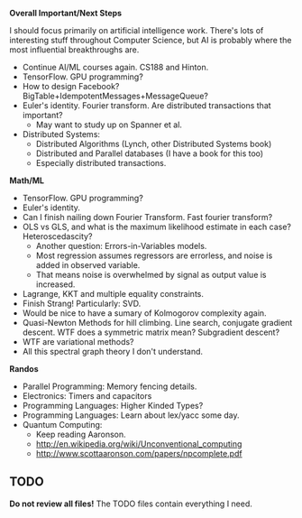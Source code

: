 **Overall Important/Next Steps**

I should focus primarily on artificial intelligence work. There's lots
of interesting stuff throughout Computer Science, but AI is probably
where the most influential breakthroughs are.

* Continue AI/ML courses again. CS188 and Hinton.
* TensorFlow. GPU programming?
* How to design Facebook? BigTable+IdempotentMessages+MessageQueue?
* Euler's identity. Fourier transform.
  Are distributed transactions that important?
    * May want to study up on Spanner et al.
* Distributed Systems:
    * Distributed Algorithms (Lynch, other Distributed Systems book)
    * Distributed and Parallel databases (I have a book for this too)
    * Especially distributed transactions.

**Math/ML**

* TensorFlow. GPU programming?
* Euler's identity.
* Can I finish nailing down Fourier Transform. Fast fourier transform?
* OLS vs GLS, and what is the maximum likelihood estimate in each
  case? Heteroscedascity?
    * Another question: Errors-in-Variables models.
    * Most regression assumes regressors are errorless, and noise is
      added in observed variable.
    * That means noise is overwhelmed by signal as output value is
      increased.
* Lagrange, KKT and multiple equality constraints.
* Finish Strang! Particularly: SVD.
* Would be nice to have a sumary of Kolmogorov complexity again.
* Quasi-Newton Methods for hill climbing. Line search, conjugate
  gradient descent. WTF does a symmetric matrix mean? Subgradient
  descent?
* WTF are variational methods?
* All this spectral graph theory I don't understand.

**Randos**

* Parallel Programming: Memory fencing details.
* Electronics: Timers and capacitors
* Programming Languages: Higher Kinded Types?
* Programming Languages: Learn about lex/yacc some day.
* Quantum Computing:
    * Keep reading Aaronson.
    * http://en.wikipedia.org/wiki/Unconventional_computing
    * http://www.scottaaronson.com/papers/npcomplete.pdf

## TODO

**Do not review all files!** The TODO files contain everything I need.
